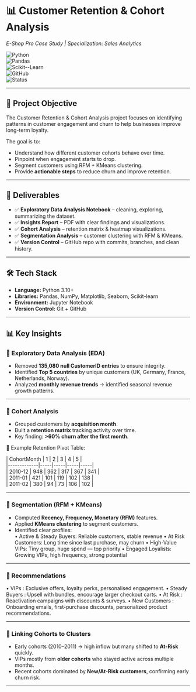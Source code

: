 # 📊 Customer Retention & Cohort Analysis  
*E-Shop Pro Case Study | Specialization: Sales Analytics*  

![Python](https://img.shields.io/badge/Python-3.10%2B-blue)  
![Pandas](https://img.shields.io/badge/Pandas-EDA-green)  
![Scikit--Learn](https://img.shields.io/badge/ML-Segmentation-orange)  
![GitHub](https://img.shields.io/badge/VersionControl-GitHub-lightgrey)  
![Status](https://img.shields.io/badge/Status-Complete-success)  

---

## 🎯 Project Objective  
The Customer Retention & Cohort Analysis project focuses on identifying patterns in customer engagement and churn to help businesses improve long-term loyalty.  

The goal is to:  
- Understand how different customer cohorts behave over time.  
- Pinpoint when engagement starts to drop.  
- Segment customers using RFM + KMeans clustering.  
- Provide **actionable steps** to reduce churn and improve retention.  

---

## 📌 Deliverables  
- ✅ **Exploratory Data Analysis Notebook** – cleaning, exploring, summarizing the dataset.  
- ✅ **Insights Report** – PDF with clear findings and visualizations.  
- ✅ **Cohort Analysis** – retention matrix & heatmap visualizations.  
- ✅ **Segmentation Analysis** – customer clustering with RFM & KMeans.  
- ✅ **Version Control** – GitHub repo with commits, branches, and clean history.  

---

## 🛠️ Tech Stack  
- **Language:** Python 3.10+  
- **Libraries:** Pandas, NumPy, Matplotlib, Seaborn, Scikit-learn  
- **Environment:** Jupyter Notebook  
- **Version Control:** Git + GitHub  

---

## 📊 Key Insights  

### 🔹 Exploratory Data Analysis (EDA)  
- Removed **135,080 null CustomerID entries** to ensure integrity.  
- Identified **Top 5 countries** by unique customers (UK, Germany, France, Netherlands, Norway).  
- Analyzed **monthly revenue trends** → identified seasonal revenue growth patterns.  

---

### 🔹 Cohort Analysis  
- Grouped customers by **acquisition month**.  
- Built a **retention matrix** tracking activity over time.  
- Key finding: **>60% churn after the first month**.  

📑 Example Retention Pivot Table:  

| CohortMonth | 1   | 2   | 3   | 4   | 5   |  
|-------------|-----|-----|-----|-----|  
| 2010-12     | 948 | 362 | 317 | 367 | 341 |  
| 2011-01     | 421 | 101 | 119 | 102 | 138 |  
| 2011-02     | 380 | 94  | 73  | 106 | 102 |  

---

### 🔹 Segmentation (RFM + KMeans)  
- Computed **Recency, Frequency, Monetary (RFM)** features.  
- Applied **KMeans clustering** to segment customers.  
- Identified clear profiles:  
• Active & Steady Buyers: Reliable customers, stable revenue
• At Risk Customers: Long time since last purchase, may churn
• High-Value VIPs: Tiny group, huge spend — top priority
• Engaged Loyalists: Growing VIPs, high frequency, strong potential

---

### 🔹 Recommendations
• VIPs : Exclusive offers, loyalty perks, personalised engagement.
• Steady Buyers : Upsell with bundles, encourage larger checkout carts.
• At Risk : Reactivation campaigns with discounts & surveys.
• New Customers : Onboarding emails, first-purchase discounts, personalized product recommendations.

---

### 🔹 Linking Cohorts to Clusters  
- Early cohorts (2010–2011) → high inflow but many shifted to **At-Risk** quickly.  
- VIPs mostly from **older cohorts** who stayed active across multiple months.  
- Recent cohorts dominated by **New/At-Risk customers**, confirming early churn risk.  

---
